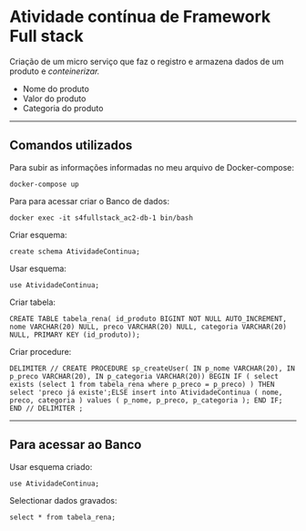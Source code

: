# Atividade contínua de Framework Full stack

<p>Criação de um micro serviço que faz o registro e armazena dados de um produto e <i>conteinerizar.</i></p>

* Nome do produto
* Valor do produto 
* Categoria do produto

---

## Comandos utilizados

<p>Para subir as informações informadas no meu arquivo de Docker-compose: </p>

```docker-compose up```

<p>Para para acessar criar o Banco de dados:</p>

```docker exec -it s4fullstack_ac2-db-1 bin/bash```

<p>Criar esquema:</p>

```create schema AtividadeContinua;```

<p>Usar esquema:</p>

```use AtividadeContinua;```

<p>Criar tabela:</p>

```CREATE TABLE tabela_rena( id_produto BIGINT NOT NULL AUTO_INCREMENT, nome VARCHAR(20) NULL, preco VARCHAR(20) NULL, categoria VARCHAR(20) NULL, PRIMARY KEY (id_produto));```

<p>Criar procedure: </p>

```DELIMITER // CREATE PROCEDURE sp_createUser( IN p_nome VARCHAR(20), IN p_preco VARCHAR(20), IN p_categoria VARCHAR(20)) BEGIN IF ( select exists (select 1 from tabela_rena where p_preco = p_preco) ) THEN select 'preco já existe';ELSE insert into AtividadeContinua ( nome, preco, categoria ) values ( p_nome, p_preco, p_categoria ); END IF; END // DELIMITER ;```

---

## Para acessar ao Banco
<p>Usar esquema criado:</p>

```use AtividadeContinua;```

<p>Selectionar dados gravados:</p>

```select * from tabela_rena;```
